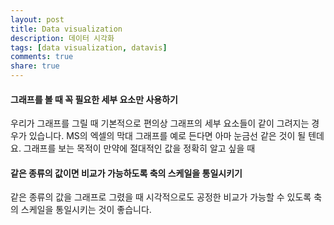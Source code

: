 ```yaml
---
layout: post
title: Data visualization
description: 데이터 시각화
tags: [data visualization, datavis]
comments: true
share: true
---
```


#### 그래프를 볼 때 꼭 필요한 세부 요소만 사용하기

우리가 그래프를 그릴 때 기본적으로 편의상 그래프의 세부 요소들이 같이 그려지는 경우가 있습니다. MS의 엑셀의 막대
그래프를 예로 든다면 아마 눈금선 같은 것이 될 텐데요. 그래프를 보는 목적이 만약에 절대적인 값을 정확히 알고 싶을 때 


#### 같은 종류의 값이면 비교가 가능하도록 축의 스케일을 통일시키기

같은 종류의 값을 그래프로 그렸을 때 시각적으로도 공정한 비교가 가능할 수 있도록 축의 스케일을 통일시키는 것이 좋습니다.